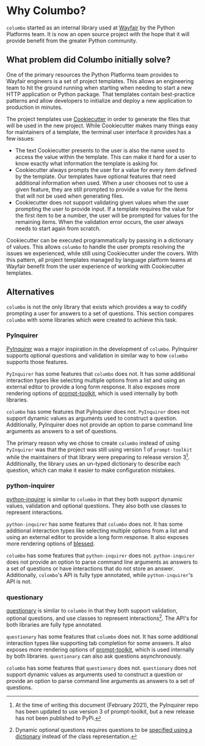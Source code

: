 # Why Columbo?

`columbo` started as an internal library used at [Wayfair][wayfair] by the Python Platforms team. It is now an open
source project with the hope that it will provide benefit from the greater Python community.

## What problem did Columbo initially solve?

One of the primary resources the Python Platforms team provides to Wayfair engineers is a set of project templates. This
allows an engineering team to hit the ground running when starting when needing to start a new HTTP application or
Python package. That templates contain best-practice patterns and allow developers to initialize and deploy a new
application to production in minutes.

The project templates use [Cookiecutter][cookiecutter] in order to generate the files that will be used in the new
project. While Cookiecutter makes many things easy for maintainers of a template, the terminal user interface it
provides has a few issues:

* The text Cookiecutter presents to the user is also the name used to access the value within the template. This can
    make it hard for a user to know exactly what information the template is asking for.
* Cookiecutter always prompts the user for a value for every item defined by the template. Our templates have optional
    features that need additional information when used. When a user chooses not to use a given feature, they are still
    prompted to provide a value for the items that will not be used when generating files.
* Cookiecutter does not support validating given values when the user prompting the user to provide input. If a
    template requires the value for the first item to be a number, the user will be prompted for values for the
    remaining items. When the validation error occurs, the user always needs to start again from scratch.

Cookiecutter can be executed programmatically by passing in a dictionary of values. This allows `columbo` to handle the
user prompts resolving the issues we experienced, while still using Cookiecutter under the covers. With this pattern,
all project templates managed by language platform teams at Wayfair benefit from the user experience of working with
Cookiecutter templates.

## Alternatives

`columbo` is not the only library that exists which provides a way to codify prompting a user for answers to a set of
questions. This section compares `columbo` with some libraries which were created to achieve this task.

### PyInquirer

[PyInquirer][pyinquirer] was a major inspiration in the development of `columbo`. PyInquirer supports optional questions
and validation in similar way to how `columbo` supports those features.

`PyInquirer` has some features that `columbo` does not. It has some additional interaction types like selecting multiple
options from a list and using an external editor to provide a long form response. It also exposes more rendering options
of [prompt-toolkit][prompt-toolkit], which is used internally by both libraries.

`columbo` has some features that PyInquirer does not. `PyInquirer` does not support dynamic values as arguments used to
construct a question. Additionally, PyInquirer does not provide an option to parse command line arguments as answers to
a set of questions.

The primary reason why we chose to create `columbo` instead of using `PyInquirer` was that the project was still using
version 1 of `prompt-toolkit` while the maintainers of that library were preparing to release version 3[^1].
Additionally, the library uses an un-typed dictionary to describe each question, which can make it easier to make
configuration mistakes.

### python-inquirer

[python-inquirer][python-inquirer] is similar to `columbo` in that they both support dynamic values, validation and
optional questions. They also both use classes to represent interactions.

`python-inquirer` has some features that `columbo` does not. It has some additional interaction types like selecting
multiple options from a list and using an external editor to provide a long form response. It also exposes more
rendering options of [blessed][blessed].

`columbo` has some features that `python-inquirer` does not. `python-inquirer` does not provide an option to parse
command line arguments as answers to a set of questions or have interactions that do not store an answer. Additionally,
`colombo`'s API is fully type annotated, while `python-inquirer`'s API is not.

### questionary

[questionary][questionary] is similar to `columbo` in that they both support validation, optional questions, and use
classes to represent interactions[^2]. The API's for both libraries are fully type annotated.

`questionary` has some features that `columbo` does not. It has some additional interaction types like supporting tab
completion for some answers. It also exposes more rendering options of [prompt-toolkit][prompt-toolkit], which is used
internally by both libraries. `questionary` can also ask questions asynchronously.

`columbo` has some features that `questionary` does not. `questionary` does not support dynamic values as arguments used
to construct a question or provide an option to parse command line arguments as answers to a set of questions.


[^1]:
    At the time of writing this document (February 2021), the PyInquirer repo has been updated to use version 3 of
    prompt-toolkit, but a new release has not been published to PyPi.
[^2]:
    Dynamic optional questions requires questions to be [specified using a dictionary][questionary-dynamic-optional]
    instead of the class representation.

[wayfair]: https://www.wayfair.com/
[cookiecutter]: https://cookiecutter.readthedocs.io/
[pyinquirer]: https://github.com/CITGuru/PyInquirer
[prompt-toolkit]: https://python-prompt-toolkit.readthedocs.io/
[python-inquirer]: https://magmax.org/python-inquirer/
[blessed]: https://blessed.readthedocs.io/
[questionary]: https://questionary.readthedocs.io/
[questionary-dynamic-optional]: https://questionary.readthedocs.io/en/stable/pages/advanced.html#create-questions-from-dictionaries
